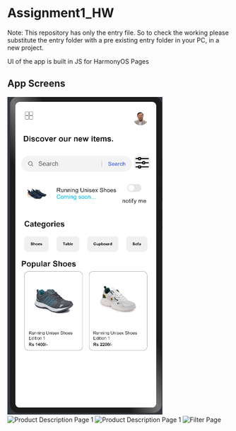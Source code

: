 # Assignment1_HW
Note: This repository has only the entry file. So to check the working please substitute the entry folder with a pre existing entry folder in your PC, in a new project.

UI of the app is built in JS for HarmonyOS
Pages
## App Screens
![Home Page](https://github.com/B-Lakra-IITK37/Assignment1_Hw/blob/main/Page1.png)
![Product Description Page 1](Assignment1_Hw/page2.0.png)
![Product Description Page 1](Assignment1_Hw/page2.1.png)
![Filter Page](Assignment1_Hw/page3.png)
